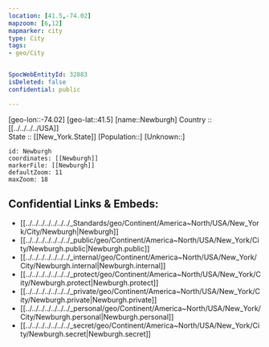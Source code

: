 ```yaml
---
location: [41.5,-74.02] 
mapzoom: [6,12] 
mapmarker: city 
type: City
tags:
- geo/City


SpocWebEntityId: 32883
isDeleted: false
confidential: public

---
```

[geo-lon::-74.02] 
[geo-lat::41.5] 
[name::Newburgh] 
Country :: [[../../../../USA]]  
State :: [[New_York.State]] 
[Population::] 
[Unknown::] 


```leaflet
id: Newburgh
coordinates: [[Newburgh]] 
markerFile: [[Newburgh]] 
defaultZoom: 11 
maxZoom: 18
```


## Confidential Links & Embeds: 
- [[../../../../../../../_Standards/geo/Continent/America~North/USA/New_York/City/Newburgh|Newburgh]] 
- [[../../../../../../../_public/geo/Continent/America~North/USA/New_York/City/Newburgh.public|Newburgh.public]] 
- [[../../../../../../../_internal/geo/Continent/America~North/USA/New_York/City/Newburgh.internal|Newburgh.internal]] 
- [[../../../../../../../_protect/geo/Continent/America~North/USA/New_York/City/Newburgh.protect|Newburgh.protect]] 
- [[../../../../../../../_private/geo/Continent/America~North/USA/New_York/City/Newburgh.private|Newburgh.private]] 
- [[../../../../../../../_personal/geo/Continent/America~North/USA/New_York/City/Newburgh.personal|Newburgh.personal]] 
- [[../../../../../../../_secret/geo/Continent/America~North/USA/New_York/City/Newburgh.secret|Newburgh.secret]] 
